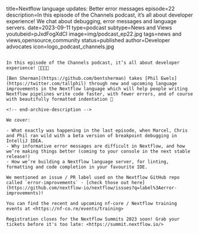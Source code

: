 title=Nextflow language updates: Better error messages
episode=22
description=In this episode of the Channels podcast, it’s all about developer experience! We chat about debugging, error messages and language servers.
date=2023-09-11
type=podcast
subtype=News and Views
youtubeid=pJxdFogXdCI
image=img/podcast_ep22.jpg
tags=news and views,opensource,community
status=published
author=Developer advocates
icon=logo_podcast_channels.jpg
~~~~~~

In this episode of the Channels podcast, it’s all about developer experience! 👩🏻‍💻🎉

[Ben Sherman](https://github.com/bentsherman) takes [Phil Ewels](https://twitter.com/tallphil) through new and upcoming language improvements in the Nextflow language which will help people writing Nextflow pipelines write code faster, with fewer errors, and of course with beautifully formatted indentation 🤩

<!-- end-archive-description -->

We cover:

- What exactly was happening in the last episode, when Marcel, Chris and Phil ran wild with a beta version of breakpoint debugging in IntelliJ IDEA.
- Why informative error messages are difficult in Nextflow, and how we’re making things better (coming to your console in the next stable release!)
- How we’re building a Nextflow language server, for linting, formatting and code completion in your favourite IDE.

We mentioned an issue / PR label used on the Nextflow GitHub repo called `error-improvements` - [check those out here](https://github.com/nextflow-io/nextflow/issues?q=label%3Aerror-improvements)!

You can find the recent and upcoming nf-core / Nextflow training events at <https://nf-co.re/events/training>

Registration closes for the Nextflow Summits 2023 soon! Grab your tickets before it's too late: <https://summit.nextflow.io/>
